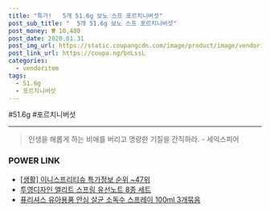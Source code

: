 ```yaml
--- 
title: "특가!   5개 51.6g 보노 스프 포르치니버섯" 
post_sub_title: "  5개 51.6g 보노 스프 포르치니버섯" 
post_money: ₩ 10,480 
post_date: 2020.01.31 
post_img_url: https://static.coupangcdn.com/image/product/image/vendoritem/2018/10/26/3028288916/4eb89954-0bc4-46d5-bf13-915c88448c9f.jpg 
post_link_url: https://coupa.ng/bnLssL 
categories: 
  - vendoritem 
tags: 
  - 51.6g 
  - 포르치니버섯 
--- 
```

  #51.6g #포르치니버섯 
<hr> 

> 인생을 해롭게 하는 비애를 버리고 명랑한 기질을 간직하라. - 세익스피어 


### POWER LINK

* <a href="https://blog.naver.com/sakai111/221776155000" target="_blank"> [생활] 이니스프리티슈 특가정보 순위 ~47위</a>
* <a href="https://blog.naver.com/fasyy4321/221787934879" target="_blank">투영디자인 엘리트 스프링 유선노트 8종 세트</a>
* <a href="https://blog.naver.com/fasyy4321/221789252849" target="_blank">퓨리셔스 유아용품 안심 살균 소독수 스프레이 100ml 3개묶음</a>
